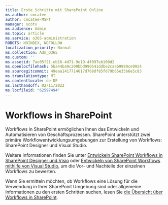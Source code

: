 ```yaml
---
title: Erste Schritte mit SharePoint Online
ms.author: cmcatee
author: cmcatee-MSFT
manager: scotv
ms.audience: Admin
ms.topic: article
ms.service: o365-administration
ROBOTS: NOINDEX, NOFOLLOW
localization_priority: Normal
ms.collection: Adm_O365
ms.custom: ''
ms.assetid: 7ae05f21-eb16-4d71-9e19-4f097eb100d2
ms.openlocfilehash: 5ba44ba9c209bbd990541ddbe2caab9980ce9924
ms.sourcegitcommit: 49eaa1417714617d768df85fd79b65e35b6e5c83
ms.translationtype: MT
ms.contentlocale: de-DE
ms.lasthandoff: 02/11/2022
ms.locfileid: "62597494"
---
```

# <a name="workflows-in-sharepoint"></a>Workflows in SharePoint

Workflows in SharePoint ermöglichen Ihnen das Entwickeln und Automatisieren von Geschäftsprozessen. SharePoint unterstützt zwei primäre Workflowentwicklungsumgebungen zur Erstellung von Workflows: SharePoint Designer und Visual Studio. 

Weitere Informationen finden Sie unter [Entwickeln SharePoint Workflows in SharePoint Designer und Visio](https://docs.microsoft.com/sharepoint/dev/general-development/develop-sharepoint-workflows-using-visual-studio) oder [Entwickeln von SharePoint Workflows mithilfe von Visual Studio](https://docs.microsoft.com/sharepoint/dev/general-development/develop-sharepoint-workflows-using-visual-studio), um die Vor- und Nachteile der einzelnen Workflows zu bewerten. 

Wenn Sie ermitteln möchten, ob Workflows eine Lösung für die Verwendung in Ihrer SharePoint Umgebung sind oder allgemeine Informationen zu den ersten Schritten suchen, lesen Sie [die Übersicht über Workflows in SharePoint](https://docs.microsoft.com/sharepoint/dev/general-development/get-started-with-workflows-in-sharepoint#overview-of-workflows-in-sharepoint).